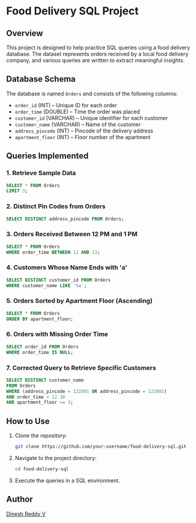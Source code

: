 # Food Delivery SQL Project

## Overview
This project is designed to help practice SQL queries using a food delivery database. The dataset represents orders received by a local food delivery company, and various queries are written to extract meaningful insights.

## Database Schema
The database is named `Orders` and consists of the following columns:

- `order_id` (INT) – Unique ID for each order
- `order_time` (DOUBLE) – Time the order was placed
- `customer_id` (VARCHAR) – Unique identifier for each customer
- `customer_name` (VARCHAR) – Name of the customer
- `address_pincode` (INT) – Pincode of the delivery address
- `apartment_floor` (INT) – Floor number of the apartment

## Queries Implemented

### 1. Retrieve Sample Data
```sql
SELECT * FROM Orders
LIMIT 3;
```

### 2. Distinct Pin Codes from Orders
```sql
SELECT DISTINCT address_pincode FROM Orders;
```

### 3. Orders Received Between 12 PM and 1 PM
```sql
SELECT * FROM Orders
WHERE order_time BETWEEN 12 AND 13;
```

### 4. Customers Whose Name Ends with 'a'
```sql
SELECT DISTINCT customer_id FROM Orders
WHERE customer_name LIKE '%a';
```

### 5. Orders Sorted by Apartment Floor (Ascending)
```sql
SELECT * FROM Orders
ORDER BY apartment_floor;
```

### 6. Orders with Missing Order Time
```sql
SELECT order_id FROM Orders
WHERE order_time IS NULL;
```

### 7. Corrected Query to Retrieve Specific Customers
```sql
SELECT DISTINCT customer_name
FROM Orders
WHERE (address_pincode = 122001 OR address_pincode = 122002)
AND order_time < 12.30
AND apartment_floor >= 3;
```

## How to Use
1. Clone the repository:
   ```bash
   git clone https://github.com/your-username/food-delivery-sql.git
   ```
2. Navigate to the project directory:
   ```bash
   cd food-delivery-sql
   ```
3. Execute the queries in a SQL environment.

## Author
[Dinesh Reddy V](https://github.com/your-username)

